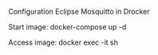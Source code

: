 Configuration Eclipse Mosquitto in Drocker

Start image: docker-compose up -d

Access image: docker exec -it sh
